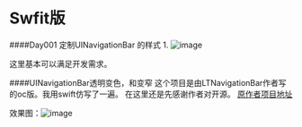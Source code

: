# Swfit版

####Day001 定制UINavigationBar 的样式
1.
![image](https://github.com/szy7381517/SwfitCode-100Days/blob/master/ImageResource/NavigationBarGIF001.gif)

这里基本可以满足开发需求。

####UINavigationBar透明变色，和变窄
这个项目是由LTNavigationBar作者写的oc版。我用swift仿写了一遍。
在这里还是先感谢作者对开源。
[原作者项目地址](https://github.com/ltebean/LTNavigationBar)

效果图：![image](https://github.com/szy7381517/Study-for-everyone/blob/master/ImageResource/NavigationBarGIF002.gif)